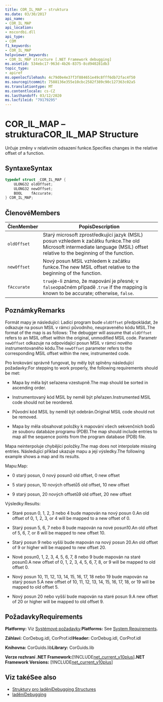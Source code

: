 ```yaml
---
title: COR_IL_MAP – struktura
ms.date: 03/30/2017
api_name:
- COR_IL_MAP
api_location:
- mscordbi.dll
api_type:
- COM
f1_keywords:
- COR_IL_MAP
helpviewer_keywords:
- COR_IL_MAP structure [.NET Framework debugging]
ms.assetid: 534ebc17-963d-4b26-8375-8cd940281db3
topic_type:
- apiref
ms.openlocfilehash: 4c79d0e4e37f3f884651e49c8fff6db72fac4f50
ms.sourcegitcommit: 7588136e355e10cbc2582f389c90c127363c02a5
ms.translationtype: MT
ms.contentlocale: cs-CZ
ms.lasthandoff: 03/12/2020
ms.locfileid: "79179295"
---
```

# <a name="cor_il_map-structure"></a><span data-ttu-id="5f791-102">COR_IL_MAP – struktura</span><span class="sxs-lookup"><span data-stu-id="5f791-102">COR_IL_MAP Structure</span></span>
<span data-ttu-id="5f791-103">Určuje změny v relativním odsazení funkce.</span><span class="sxs-lookup"><span data-stu-id="5f791-103">Specifies changes in the relative offset of a function.</span></span>  
  
## <a name="syntax"></a><span data-ttu-id="5f791-104">Syntaxe</span><span class="sxs-lookup"><span data-stu-id="5f791-104">Syntax</span></span>  
  
```cpp  
typedef struct _COR_IL_MAP {  
    ULONG32 oldOffset;
    ULONG32 newOffset;
    BOOL    fAccurate;  
} COR_IL_MAP;  
```  
  
## <a name="members"></a><span data-ttu-id="5f791-105">Členové</span><span class="sxs-lookup"><span data-stu-id="5f791-105">Members</span></span>  
  
|<span data-ttu-id="5f791-106">Člen</span><span class="sxs-lookup"><span data-stu-id="5f791-106">Member</span></span>|<span data-ttu-id="5f791-107">Popis</span><span class="sxs-lookup"><span data-stu-id="5f791-107">Description</span></span>|  
|------------|-----------------|  
|`oldOffset`|<span data-ttu-id="5f791-108">Starý microsoft zprostředkující jazyk (MSIL) posun vzhledem k začátku funkce.</span><span class="sxs-lookup"><span data-stu-id="5f791-108">The old Microsoft intermediate language (MSIL) offset relative to the beginning of the function.</span></span>|  
|`newOffset`|<span data-ttu-id="5f791-109">Nový posun MSIL vzhledem k začátku funkce.</span><span class="sxs-lookup"><span data-stu-id="5f791-109">The new MSIL offset relative to the beginning of the function.</span></span>|  
|`fAccurate`|<span data-ttu-id="5f791-110">`true`je-li známo, že mapování je přesné; v `false`opačném případě .</span><span class="sxs-lookup"><span data-stu-id="5f791-110">`true` if the mapping is known to be accurate; otherwise, `false`.</span></span>|  
  
## <a name="remarks"></a><span data-ttu-id="5f791-111">Poznámky</span><span class="sxs-lookup"><span data-stu-id="5f791-111">Remarks</span></span>  
 <span data-ttu-id="5f791-112">Formát mapy je následující: Ladicí program bude `oldOffset` předpokládat, že odkazuje na posun MSIL v rámci původního, neupraveného kódu MSIL.</span><span class="sxs-lookup"><span data-stu-id="5f791-112">The format of the map is as follows: The debugger will assume that `oldOffset` refers to an MSIL offset within the original, unmodified MSIL code.</span></span> <span data-ttu-id="5f791-113">Parametr `newOffset` odkazuje na odpovídající posun MSIL v rámci nového instrumentovaného kódu.</span><span class="sxs-lookup"><span data-stu-id="5f791-113">The `newOffset` parameter refers to the corresponding MSIL offset within the new, instrumented code.</span></span>  
  
 <span data-ttu-id="5f791-114">Pro krokování správně fungovat, by měly být splněny následující požadavky:</span><span class="sxs-lookup"><span data-stu-id="5f791-114">For stepping to work properly, the following requirements should be met:</span></span>  
  
- <span data-ttu-id="5f791-115">Mapa by měla být seřazena vzestupně.</span><span class="sxs-lookup"><span data-stu-id="5f791-115">The map should be sorted in ascending order.</span></span>  
  
- <span data-ttu-id="5f791-116">Instrumentovaný kód MSIL by neměl být přeřazen.</span><span class="sxs-lookup"><span data-stu-id="5f791-116">Instrumented MSIL code should not be reordered.</span></span>  
  
- <span data-ttu-id="5f791-117">Původní kód MSIL by neměl být odebrán.</span><span class="sxs-lookup"><span data-stu-id="5f791-117">Original MSIL code should not be removed.</span></span>  
  
- <span data-ttu-id="5f791-118">Mapa by měla obsahovat položky k mapování všech sekvenčních bodů ze souboru databáze programu (PDB).</span><span class="sxs-lookup"><span data-stu-id="5f791-118">The map should include entries to map all the sequence points from the program database (PDB) file.</span></span>  
  
 <span data-ttu-id="5f791-119">Mapa neinterpoluje chybějící položky.</span><span class="sxs-lookup"><span data-stu-id="5f791-119">The map does not interpolate missing entries.</span></span> <span data-ttu-id="5f791-120">Následující příklad ukazuje mapu a její výsledky.</span><span class="sxs-lookup"><span data-stu-id="5f791-120">The following example shows a map and its results.</span></span>  
  
 <span data-ttu-id="5f791-121">Mapu:</span><span class="sxs-lookup"><span data-stu-id="5f791-121">Map:</span></span>  
  
- <span data-ttu-id="5f791-122">0 starý posun, 0 nový posun</span><span class="sxs-lookup"><span data-stu-id="5f791-122">0 old offset, 0 new offset</span></span>  
  
- <span data-ttu-id="5f791-123">5 starý posun, 10 nových offsetů</span><span class="sxs-lookup"><span data-stu-id="5f791-123">5 old offset, 10 new offset</span></span>  
  
- <span data-ttu-id="5f791-124">9 starý posun, 20 nových offsetů</span><span class="sxs-lookup"><span data-stu-id="5f791-124">9 old offset, 20 new offset</span></span>  
  
 <span data-ttu-id="5f791-125">Výsledky:</span><span class="sxs-lookup"><span data-stu-id="5f791-125">Results:</span></span>  
  
- <span data-ttu-id="5f791-126">Staré posun 0, 1, 2, 3 nebo 4 bude mapován na nový posun 0.</span><span class="sxs-lookup"><span data-stu-id="5f791-126">An old offset of 0, 1, 2, 3, or 4 will be mapped to a new offset of 0.</span></span>  
  
- <span data-ttu-id="5f791-127">Starý posun 5, 6, 7 nebo 8 bude mapován na nové posun10.</span><span class="sxs-lookup"><span data-stu-id="5f791-127">An old offset of 5, 6, 7, or 8 will be mapped to new offset 10.</span></span>  
  
- <span data-ttu-id="5f791-128">Starý posun 9 nebo vyšší bude mapován na nový posun 20.</span><span class="sxs-lookup"><span data-stu-id="5f791-128">An old offset of 9 or higher will be mapped to new offset 20.</span></span>  
  
- <span data-ttu-id="5f791-129">Nové posun0, 1, 2, 3, 4, 5, 6, 7, 8 nebo 9 bude mapován na staré posun0.</span><span class="sxs-lookup"><span data-stu-id="5f791-129">A new offset of 0, 1, 2, 3, 4, 5, 6, 7, 8, or 9 will be mapped to old offset 0.</span></span>  
  
- <span data-ttu-id="5f791-130">Nový posun 10, 11, 12, 13, 14, 15, 16, 17, 18 nebo 19 bude mapován na starý posun 5.</span><span class="sxs-lookup"><span data-stu-id="5f791-130">A new offset of 10, 11, 12, 13, 14, 15, 16, 17, 18, or 19 will be mapped to old offset 5.</span></span>  
  
- <span data-ttu-id="5f791-131">Nový posun 20 nebo vyšší bude mapován na staré posun 9.</span><span class="sxs-lookup"><span data-stu-id="5f791-131">A new offset of 20 or higher will be mapped to old offset 9.</span></span>  
  
## <a name="requirements"></a><span data-ttu-id="5f791-132">Požadavky</span><span class="sxs-lookup"><span data-stu-id="5f791-132">Requirements</span></span>  
 <span data-ttu-id="5f791-133">**Platformy:** Viz [Systémové požadavky](../../get-started/system-requirements.md).</span><span class="sxs-lookup"><span data-stu-id="5f791-133">**Platforms:** See [System Requirements](../../get-started/system-requirements.md).</span></span>  
  
 <span data-ttu-id="5f791-134">**Záhlaví:** CorDebug.idl, CorProf.idl</span><span class="sxs-lookup"><span data-stu-id="5f791-134">**Header:** CorDebug.idl, CorProf.idl</span></span>  
  
 <span data-ttu-id="5f791-135">**Knihovna:** CorGuids.lib</span><span class="sxs-lookup"><span data-stu-id="5f791-135">**Library:** CorGuids.lib</span></span>  
  
 <span data-ttu-id="5f791-136">**Verze rozhraní .NET Framework:**[!INCLUDE[net_current_v10plus](../../../../includes/net-current-v10plus-md.md)]</span><span class="sxs-lookup"><span data-stu-id="5f791-136">**.NET Framework Versions:** [!INCLUDE[net_current_v10plus](../../../../includes/net-current-v10plus-md.md)]</span></span>  
  
## <a name="see-also"></a><span data-ttu-id="5f791-137">Viz také</span><span class="sxs-lookup"><span data-stu-id="5f791-137">See also</span></span>

- [<span data-ttu-id="5f791-138">Struktury pro ladění</span><span class="sxs-lookup"><span data-stu-id="5f791-138">Debugging Structures</span></span>](debugging-structures.md)
- [<span data-ttu-id="5f791-139">ladění</span><span class="sxs-lookup"><span data-stu-id="5f791-139">Debugging</span></span>](index.md)
